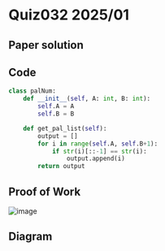 # Quiz032 2025/01

## Paper solution


## Code
```.py
class palNum:
    def __init__(self, A: int, B: int):
        self.A = A
        self.B = B

    def get_pal_list(self):
        output = []
        for i in range(self.A, self.B+1):
            if str(i)[::-1] == str(i):
                output.append(i)
        return output
```

## Proof of Work
![image](https://github.com/user-attachments/assets/5c50d50a-6438-4e47-b9b5-554efb7f7df0)

## Diagram

